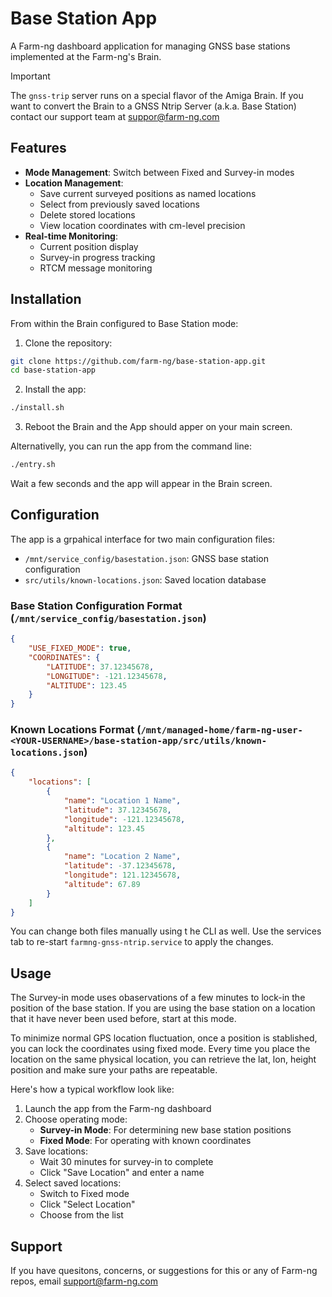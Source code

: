 # Base Station App

A Farm-ng dashboard application for managing GNSS base stations implemented at the Farm-ng's Brain.

> [!IMPORTANT]
> The `gnss-trip` server runs on a special flavor of the Amiga Brain. If you want to convert the
> Brain to a GNSS Ntrip Server (a.k.a. Base Station) contact our support team at suppor@farm-ng.com


## Features

- **Mode Management**: Switch between Fixed and Survey-in modes
- **Location Management**:
  - Save current surveyed positions as named locations
  - Select from previously saved locations
  - Delete stored locations
  - View location coordinates with cm-level precision
- **Real-time Monitoring**:
  - Current position display
  - Survey-in progress tracking
  - RTCM message monitoring

## Installation

From within the Brain configured to Base Station mode:

1. Clone the repository:
```bash
git clone https://github.com/farm-ng/base-station-app.git
cd base-station-app
```

2. Install the app:
```bash
./install.sh
```

3. Reboot the Brain and the App should apper on your main screen.

Alternativelly, you can run the app from the command line:
```bash
./entry.sh
```

Wait a few seconds and the app will appear in the Brain screen.

## Configuration

The app is a grpahical interface for two main configuration files:

- `/mnt/service_config/basestation.json`: GNSS base station configuration
- `src/utils/known-locations.json`: Saved location database

### Base Station Configuration Format (`/mnt/service_config/basestation.json`)
```json
{
    "USE_FIXED_MODE": true,
    "COORDINATES": {
        "LATITUDE": 37.12345678,
        "LONGITUDE": -121.12345678,
        "ALTITUDE": 123.45
    }
}
```

### Known Locations Format (`/mnt/managed-home/farm-ng-user-<YOUR-USERNAME>/base-station-app/src/utils/known-locations.json`)
```json
{
    "locations": [
        {
            "name": "Location 1 Name",
            "latitude": 37.12345678,
            "longitude": -121.12345678,
            "altitude": 123.45
        },
        {
            "name": "Location 2 Name",
            "latitude": -37.12345678,
            "longitude": 121.12345678,
            "altitude": 67.89
        }
    ]
}
```

You can change both files manually using t he CLI as well. Use the services tab to re-start
`farmng-gnss-ntrip.service` to apply the changes.

## Usage

The Survey-in mode uses obaservations of a few minutes to lock-in the position of the base station.
If you are using the base station on a location that it have never been used before, start at this
mode.

To minimize normal GPS location fluctuation, once a position is stablished, you can lock the
coordinates using fixed mode. Every time you place the location on the same physical location,
you can retrieve the lat, lon, height position and make sure your paths are repeatable.

Here's how a typical workflow look like:

1. Launch the app from the Farm-ng dashboard
2. Choose operating mode:
   - **Survey-in Mode**: For determining new base station positions
   - **Fixed Mode**: For operating with known coordinates
3. Save locations:
   - Wait 30 minutes for survey-in to complete
   - Click "Save Location" and enter a name
4. Select saved locations:
   - Switch to Fixed mode
   - Click "Select Location"
   - Choose from the list

## Support
If you have quesitons, concerns, or suggestions for this or any of Farm-ng repos,
email support@farm-ng.com
